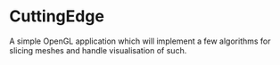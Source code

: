 # CuttingEdge
A simple OpenGL application which will implement a few algorithms for slicing meshes and handle visualisation of such.